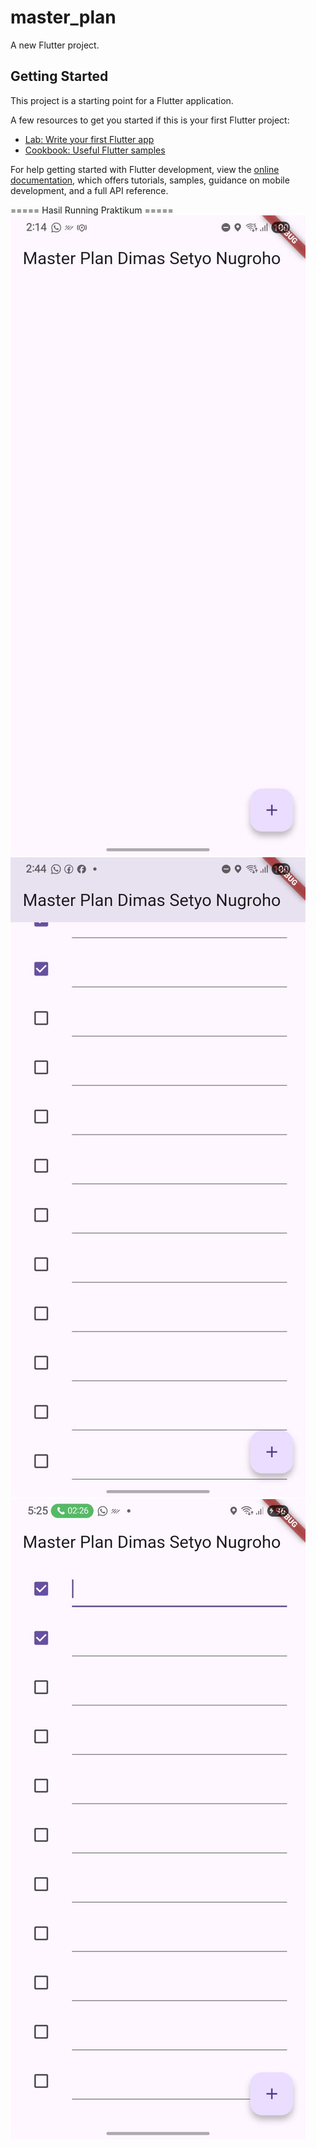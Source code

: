# master_plan

A new Flutter project.

## Getting Started

This project is a starting point for a Flutter application.

A few resources to get you started if this is your first Flutter project:

- [Lab: Write your first Flutter app](https://docs.flutter.dev/get-started/codelab)
- [Cookbook: Useful Flutter samples](https://docs.flutter.dev/cookbook)

For help getting started with Flutter development, view the
[online documentation](https://docs.flutter.dev/), which offers tutorials,
samples, guidance on mobile development, and a full API reference.

===== Hasil Running Praktikum =====
![Praktikum 1](images/plan%201.jpg)
![Praktikum 1](images/plan%202.jpg)
![Praktikum 2](images/plan%203.jpg)
